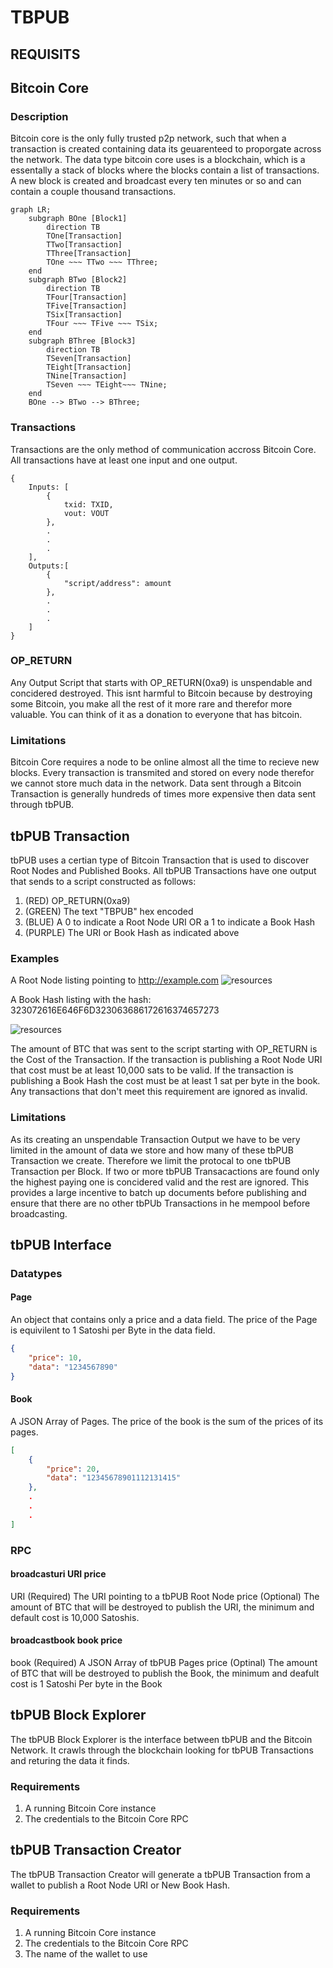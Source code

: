 # TBPUB

## REQUISITS

## Bitcoin Core

### Description

Bitcoin core is the only fully trusted p2p network, such that when a transaction is created containing data its geuarenteed to proporgate across the network. The data type bitcoin core uses is a blockchain, which is a essentally a stack of blocks where the blocks contain a list of transactions. A new block is created and broadcast every ten minutes or so and can contain a couple thousand transactions.

```mermaid
graph LR;
    subgraph BOne [Block1]
        direction TB
        TOne[Transaction]
        TTwo[Transaction]
        TThree[Transaction]
        TOne ~~~ TTwo ~~~ TThree;
    end
    subgraph BTwo [Block2]
        direction TB
        TFour[Transaction]
        TFive[Transaction]
        TSix[Transaction]
        TFour ~~~ TFive ~~~ TSix;
    end
    subgraph BThree [Block3]
        direction TB
        TSeven[Transaction]
        TEight[Transaction]
        TNine[Transaction]
        TSeven ~~~ TEight~~~ TNine;
    end
    BOne --> BTwo --> BThree;
```

### Transactions

Transactions are the only method of communication accross Bitcoin Core. All transactions have at least one input and one output.

```
{
    Inputs: [
        {
            txid: TXID, 
            vout: VOUT
        },
        .
        .
        .
    ],
    Outputs:[
        {
            "script/address": amount
        },
        .
        .
        .
    ]
}
```

### OP_RETURN
Any Output Script that starts with OP_RETURN(0xa9) is unspendable and concidered destroyed. This isnt harmful to Bitcoin because by destroying some Bitcoin, you make all the rest of it more rare and therefor more valuable. You can think of it as a donation to everyone that has bitcoin. 

### Limitations

Bitcoin Core requires a node to be online almost all the time to recieve new blocks.
Every transaction is transmited and stored on every node therefor we cannot store much data in the network.
Data sent through a Bitcoin Transaction is generally hundreds of times more expensive then data sent through tbPUB.


## tbPUB Transaction

tbPUB uses a certian type of Bitcoin Transaction that is used to discover Root Nodes and Published Books. 
All tbPUB Transactions have one output that sends to a script constructed as follows:
1. (RED)    OP_RETURN(0xa9)
2. (GREEN)  The text "TBPUB" hex encoded
3. (BLUE)   A 0 to indicate a Root Node URI OR a 1 to indicate a Book Hash
4. (PURPLE) The URI or Book Hash as indicated above

### Examples

A Root Node listing pointing to http://example.com
![resources](https://docs.google.com/drawings/d/e/2PACX-1vSgik6ZBIjJLcii07vS8Lk9De2VsoUDsqZgCeFFlZUg-Y6JljoVq3MVhRcCifDtEe6UvsxYu4Fkl32a/pub?w=480&h=360)

A Book Hash listing with the hash:
323072616E646F6D323063686172616374657273

![resources](https://docs.google.com/drawings/d/e/2PACX-1vT0izA1a35zSeAtRyYYDBRgBd2YQsrxlRDzxnFwIh0nOmjLDRHmWI3egeqaeVCIgaHQNzKt1K1EXrZz/pub?w=480&h=400)

The amount of BTC that was sent to the script starting with OP_RETURN is the Cost of the Transaction. If the transaction is publishing a Root Node URI that cost must be at least 10,000 sats to be valid. If the transaction is publishing a Book Hash the cost must be at least 1 sat per byte in the book. Any transactions that don't meet this requirement are ignored as invalid.

### Limitations
As its creating an unspendable Transaction Output we have to be very limited in the amount of data we store and how many of these tbPUB Transaction we create. Therefore we limit the protocal to one tbPUB Transaction per Block. If two or more tbPUB Transacactions are found only the highest paying one is concidered valid and the rest are ignored. This provides a large incentive to batch up documents before publishing and ensure that there are no other tbPUb Transactions in he mempool before broadcasting.

## tbPUB Interface

### Datatypes

#### Page

An object that contains only a price and a data field. The price of the Page is equivilent to 1 Satoshi per Byte in the data field.

```JSON
{
    "price": 10,
    "data": "1234567890"
}
```

#### Book

A JSON Array of Pages. The price of the book is the sum of the prices of its pages.

```JSON
[
    {
        "price": 20,
        "data": "12345678901112131415"
    },
    .
    .
    .
]

```

### RPC

#### broadcasturi URI price 
URI (Required) The URI pointing to a tbPUB Root Node
price (Optional) The amount of BTC that will be destroyed to publish the URI, the minimum and default cost is 10,000 Satoshis. 

#### broadcastbook book price
book (Required) A JSON Array of tbPUB Pages
price (Optinal) The amount of BTC that will be destroyed to publish the Book, the minimum and deafult cost is 1 Satoshi Per byte in the Book


## tbPUB Block Explorer

The tbPUB Block Explorer is the interface between tbPUB and the Bitcoin Network. It crawls through the blockchain looking for tbPUB Transactions and returing the data it finds.

### Requirements
1. A running Bitcoin Core instance
2. The credentials to the Bitcoin Core RPC

## tbPUB Transaction Creator

The tbPUB Transaction Creator will generate a tbPUB Transaction from a wallet to publish a Root Node URI or New Book Hash.

### Requirements
1. A running Bitcoin Core instance
2. The credentials to the Bitcoin Core RPC
3. The name of the wallet to use

